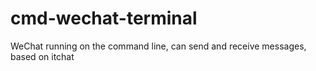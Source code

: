 # cmd-wechat-terminal
WeChat running on the command line, can send and receive messages, based on itchat
